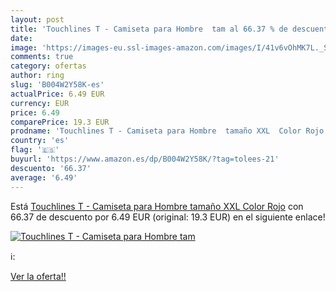 ```yaml
---
layout: post
title: 'Touchlines T - Camiseta para Hombre  tam al 66.37 % de descuento'
date: 
image: 'https://images-eu.ssl-images-amazon.com/images/I/41v6vOhMK7L._SL200_.jpg'
comments: true
category: ofertas
author: ring
slug: 'B004W2Y58K-es'
actualPrice: 6.49 EUR
currency: EUR
price: 6.49
comparePrice: 19.3 EUR
prodname: 'Touchlines T - Camiseta para Hombre  tamaño XXL  Color Rojo'
country: 'es'
flag: '🇪🇸'
buyurl: 'https://www.amazon.es/dp/B004W2Y58K/?tag=tolees-21'
descuento: '66.37'
average: '6.49'
---
```


Está [Touchlines T - Camiseta para Hombre  tamaño XXL  Color Rojo](https://www.amazon.es/dp/B004W2Y58K/?tag=tolees-21) con 66.37 de descuento por 6.49 EUR (original: 19.3 EUR) en el siguiente enlace!

[![Touchlines T - Camiseta para Hombre  tam](https://images-eu.ssl-images-amazon.com/images/I/41v6vOhMK7L._SL200_.jpg)](https://www.amazon.es/dp/B004W2Y58K/?tag=tolees-21)

ℹ️:


[Ver la oferta!!](https://www.amazon.es/dp/B004W2Y58K/?tag=tolees-21)
